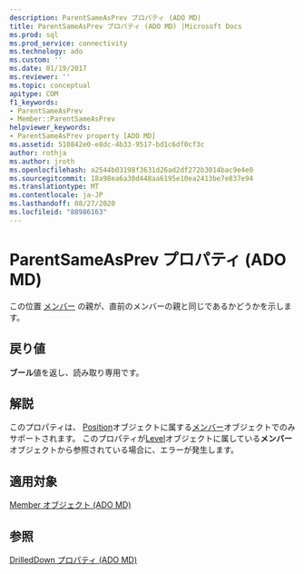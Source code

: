 ```yaml
---
description: ParentSameAsPrev プロパティ (ADO MD)
title: ParentSameAsPrev プロパティ (ADO MD) |Microsoft Docs
ms.prod: sql
ms.prod_service: connectivity
ms.technology: ado
ms.custom: ''
ms.date: 01/19/2017
ms.reviewer: ''
ms.topic: conceptual
apitype: COM
f1_keywords:
- ParentSameAsPrev
- Member::ParentSameAsPrev
helpviewer_keywords:
- ParentSameAsPrev property [ADO MD]
ms.assetid: 510842e0-e8dc-4b33-9517-bd1c6df0cf3c
author: rothja
ms.author: jroth
ms.openlocfilehash: a2544b03198f3631d26ad2df272b3014bac9e4e0
ms.sourcegitcommit: 18a98ea6a30d448aa6195e10ea2413be7e837e94
ms.translationtype: MT
ms.contentlocale: ja-JP
ms.lasthandoff: 08/27/2020
ms.locfileid: "88986163"
---
```

# <a name="parentsameasprev-property-ado-md"></a>ParentSameAsPrev プロパティ (ADO MD)
この位置 [メンバー](./member-object-ado-md.md) の親が、直前のメンバーの親と同じであるかどうかを示します。  
  
## <a name="return-values"></a>戻り値  
 **ブール**値を返し、読み取り専用です。  
  
## <a name="remarks"></a>解説  
 このプロパティは、 [Position](./position-object-ado-md.md)オブジェクトに属する[メンバー](./member-object-ado-md.md)オブジェクトでのみサポートされます。 このプロパティが[Level](./level-object-ado-md.md)オブジェクトに属している**メンバー**オブジェクトから参照されている場合に、エラーが発生します。  
  
## <a name="applies-to"></a>適用対象  
 [Member オブジェクト (ADO MD)](./member-object-ado-md.md)  
  
## <a name="see-also"></a>参照  
 [DrilledDown プロパティ (ADO MD)](./drilleddown-property-ado-md.md)